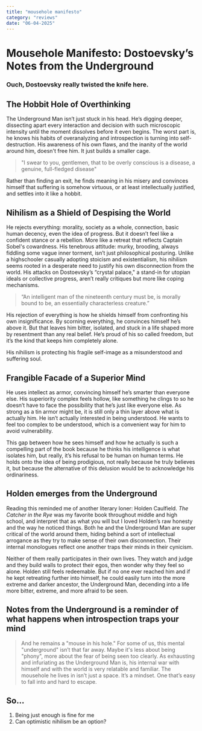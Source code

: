 ```yaml
---
title: "mousehole manifesto"
category: "reviews"
date: "06-04-2025"
---
```

# Mousehole Manifesto: Dostoevsky’s Notes from the Underground

### Ouch, Dostoevsky really twisted the knife here. 

## The Hobbit Hole of Overthinking

The Underground Man isn’t just stuck in his head. He’s digging deeper, dissecting apart every interaction and decision with such microscopic intensity until the moment dissolves before it even begins. The worst part is, he knows his habits of overanalyzing and introspection is turning into self-destruction. His awareness of his own flaws, and the inanity of the world around him, doesn't free him. It just builds a smaller cage.

> "I swear to you, gentlemen, that to be overly conscious is a disease, a genuine, full-fledged disease"

Rather than finding an exit, he finds meaning in his misery and convinces himself that suffering is somehow virtuous, or at least intellectually justified, and settles into it like a hobbit.

## Nihilism as a Shield of Despising the World

He rejects everything: morality, society as a whole, connection, basic human decency, even the idea of progress. But it doesn’t feel like a confident stance or a rebellion. More like a retreat that reflects Captain Sobel's cowardness. His tenebrous attitude: murky, brooding, always fiddling some vague inner torment, isn’t just philosophical posturing. Unlike a highschooler casually adopting stoicism and existentialism, his nihilism seems rooted in a desperate need to justify his own disconnection from the world. His attacks on Dostoevsky’s “crystal palace," a stand-in for utopian ideals or collective progress, aren’t really critiques but more like coping mechanisms. 

> “An intelligent man of the nineteenth century must be, is morally bound to be, an essentially characterless creature.”

His rejection of everything is how he shields himself from confronting his own insignificance. By scorning everything, he convinces himself he’s above it. But that leaves him bitter, isolated, and stuck in a life shaped more by resentment than any real belief. He’s proud of his so called freedom, but it’s the kind that keeps him completely alone. 

His nihilism is protecting his fragile self-image as a misunderstood and suffering soul. 

## Frangible Facade of a Superior Mind

He uses intellect as armor, convincing himself he’s smarter than everyone else. His superiority complex feels hollow, like something he clings to so he doesn’t have to face the possibility that he’s just like everyone else. As strong as a tin armor might be, it is still only a thin layer above what is actually him. He isn’t actually interested in being understood. He wants to feel too complex to be understood, which is a convenient way for him to avoid vulnerability. 

This gap between how he sees himself and how he actually is such a compelling part of the book because he thinks his intelligence is what isolates him, but really, it’s his refusal to be human on human terms. He holds onto the idea of being prodigious, not really because he truly believes it, but because the alternative of this delusion would be to acknowledge his ordinariness.

## Holden emerges from the Underground

Reading this reminded me of another literary loner: Holden Caulfield. *The Catcher in the Rye* was my favorite book throughout middle and high school, and interpret that as what you will but I loved Holden’s raw honesty and the way he noticed things. Both he and the Underground Man are super critical of the world around them, hiding behind a sort of intellectual arrogance as they try to make sense of their own disconnection. Their internal monologues reflect one another traps their minds in their cynicism. 

Neither of them really participates in their own lives. They watch and judge and they build walls to protect their egos, then wonder why they feel so alone. Holden still feels redeemable. But if no one ever reached him and if he kept retreating further into himself, he could easily turn into the more extreme and darker ancestor, the Underground Man, decending into a life more bitter, extreme, and more afraid to be seen.

## Notes from the Underground is a reminder of what happens when introspection traps your mind
> And he remains a "mouse in his hole."
For some of us, this mental "underground" isn’t that far away. Maybe it's less about being "phony", more about the fear of being seen too clearly. As exhausting and infuriating as the Underground Man is, his internal war with himself and with the world is very relatable and familiar. The mousehole he lives in isn’t just a space. It’s a mindset. One that’s easy to fall into and hard to escape.

## So...  
1. Being just enough is fine for me
2. Can optimistic nihilism be an option?